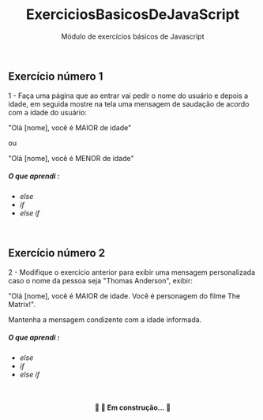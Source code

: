 <h1 align="center">ExerciciosBasicosDeJavaScript</h1> 
<p align="center">Módulo de exercícios básicos de Javascript </p> <br>

## Exercício número 1   <br>

1 - Faça uma página que ao entrar vai pedir o nome do usuário e depois a idade, em seguida mostre na tela uma mensagem de saudação de acordo com a idade do usuário:  

"Olá [nome], você é MAIOR de idade" 

ou 

"Olá [nome], você é MENOR de idade" 




##### O que aprendi :
* *else*
* *if*
* *else if*
<br>







## Exercício número 2   <br>

2 - Modifique o exercício anterior para exibir uma mensagem personalizada caso o nome da pessoa seja "Thomas Anderson", exibir: 

"Olá [nome], você é MAIOR de idade. Você é personagem do filme The Matrix!". 

Mantenha a mensagem condizente com a idade informada.​



##### O que aprendi :
* *else*
* *if*
* *else if*
<br>















<h4 align="center"> 
	🚧  🚀 Em construção...  🚧
</h4>
